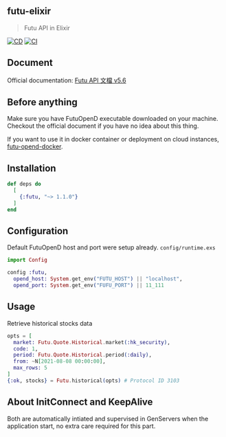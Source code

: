 ## futu-elixir
> Futu API in Elixir

[![CD](https://github.com/lok0613/futu-elixir/actions/workflows/cd.yml/badge.svg)](https://github.com/lok0613/futu-elixir/actions/workflows/cd.yml)
[![CI](https://github.com/lok0613/futu-elixir/actions/workflows/ci.yml/badge.svg?branch=master)](https://github.com/lok0613/futu-elixir/actions/workflows/ci.yml)

## Document
Official documentation: [Futu API 文檔 v5.6](https://openapi.futunn.com/futu-api-doc/)

## Before anything
Make sure you have FutuOpenD executable downloaded on your machine.
Checkout the official document if you have no idea about this thing.

If you want to use it in docker container or deployment on cloud instances, [futu-opend-docker](https://github.com/lok0613/futu-opend-docker).

## Installation
```elixir
def deps do
  [
    {:futu, "~> 1.1.0"}
  ]
end
```

## Configuration
Default FutuOpenD host and port were setup already.
`config/runtime.exs`
```elixir
import Config

config :futu,
  opend_host: System.get_env("FUTU_HOST") || "localhost",
  opend_port: System.get_env("FUFU_PORT") || 11_111
```

## Usage

Retrieve historical stocks data
```elixir
opts = [
  market: Futu.Quote.Historical.market(:hk_security),
  code: 1,
  period: Futu.Quote.Historical.period(:daily),
  from: ~N[2021-08-08 00:00:00],
  max_rows: 5
]
{:ok, stocks} = Futu.historical(opts) # Protocol ID 3103
```

## About InitConnect and KeepAlive
Both are automatically intiated and supervised in GenServers when the application start, no extra care required for this part.
